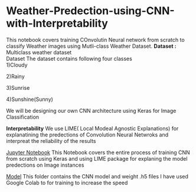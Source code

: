 # Weather-Predection-using-CNN-with-Interpretability
This notebook covers training COnvolutin Neural network  from scratch to classify Weather images using Mutli-class Weather Dataset.
**Dataset :** 
Multiclass weather dataset  
Dataset The dataset contains following four classes  
1)Cloudy 

2)Rainy 

3)Sunrise

4)Sunshine(Sunny) 

We will be designing our own CNN architecture using Keras for Image Classification

**Interpretability**
We use LIME( Local Modeal Agnostic Explanations) for explanatining the predections of Convolution Neural Netwroks and interpreat the reliability of the results

[Jupyter Notebook](https://github.com/amitchavda17/Weather-Predection-using-CNN-with-Interpretability/blob/master/weather_classification_cnn.ipynb)
This Notebook covers the entire process of training CNN from scratch using Keras and using LIME package for explaning the model predections on Image instances

[Model](https://github.com/amitchavda17/Weather-Predection-using-CNN-with-Interpretability/tree/master/models)
This folder contains the CNN  model and weight .h5 files
I have used Google Colab to for training to increase the speed 
